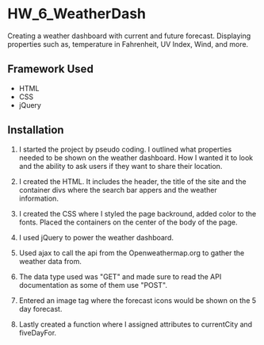 # HW_6_WeatherDash
Creating a weather dashboard with current and future forecast. Displaying properties such as, temperature in Fahrenheit, UV Index, Wind, and more.

## Framework Used
- HTML
- CSS
- jQuery

## Installation

1. I started the project by pseudo coding. I outlined what properties needed to be shown on the weather dashboard. How I wanted it to look and the ability to ask users if they want to share their location.

2. I created the HTML. It includes the header, the title of the site and the container divs where the search bar appers and the weather information.

3. I created the CSS where I styled the page backround, added color to the fonts. Placed the containers on the center of the body of the page.

4. I used jQuery to power the weather dashboard.

5. Used ajax to call the api from the Openweathermap.org to gather the weather data from. 

6. The data type used was "GET" and made sure to read the API documentation as some of them use "POST". 

7. Entered an image tag where the forecast icons would be shown on the 5 day forecast.

8. Lastly created a function where I assigned attributes to currentCity and fiveDayFor. 
